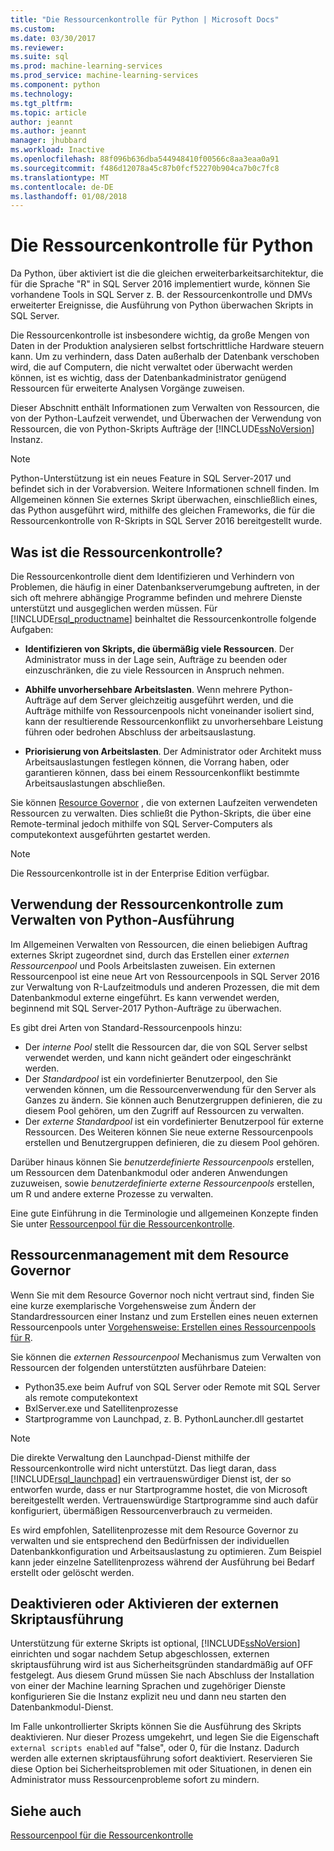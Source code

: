 ```yaml
---
title: "Die Ressourcenkontrolle für Python | Microsoft Docs"
ms.custom: 
ms.date: 03/30/2017
ms.reviewer: 
ms.suite: sql
ms.prod: machine-learning-services
ms.prod_service: machine-learning-services
ms.component: python
ms.technology: 
ms.tgt_pltfrm: 
ms.topic: article
author: jeannt
ms.author: jeannt
manager: jhubbard
ms.workload: Inactive
ms.openlocfilehash: 88f096b636dba544948410f00566c8aa3eaa0a91
ms.sourcegitcommit: f486d12078a45c87b0fcf52270b904ca7b0c7fc8
ms.translationtype: MT
ms.contentlocale: de-DE
ms.lasthandoff: 01/08/2018
---
```

# <a name="resource-governance-for-python"></a>Die Ressourcenkontrolle für Python

Da Python, über aktiviert ist die die gleichen erweiterbarkeitsarchitektur, die für die Sprache "R" in SQL Server 2016 implementiert wurde, können Sie vorhandene Tools in SQL Server z. B. der Ressourcenkontrolle und DMVs erweiterter Ereignisse, die Ausführung von Python überwachen Skripts in SQL Server.

Die Ressourcenkontrolle ist insbesondere wichtig, da große Mengen von Daten in der Produktion analysieren selbst fortschrittliche Hardware steuern kann.  Um zu verhindern, dass Daten außerhalb der Datenbank verschoben wird, die auf Computern, die nicht verwaltet oder überwacht werden können, ist es wichtig, dass der Datenbankadministrator genügend Ressourcen für erweiterte Analysen Vorgänge zuweisen.

Dieser Abschnitt enthält Informationen zum Verwalten von Ressourcen, die von der Python-Laufzeit verwendet, und Überwachen der Verwendung von Ressourcen, die von Python-Skripts Aufträge der [!INCLUDE[ssNoVersion](../../includes/ssnoversion-md.md)] Instanz.

> [!NOTE]
> Python-Unterstützung ist ein neues Feature in SQL Server-2017 und befindet sich in der Vorabversion. Weitere Informationen schnell finden.
> Im Allgemeinen können Sie externes Skript überwachen, einschließlich eines, das Python ausgeführt wird, mithilfe des gleichen Frameworks, die für die Ressourcenkontrolle von R-Skripts in SQL Server 2016 bereitgestellt wurde.

## <a name="what-is-resource-governance"></a>Was ist die Ressourcenkontrolle?

Die Ressourcenkontrolle dient dem Identifizieren und Verhindern von Problemen, die häufig in einer Datenbankserverumgebung auftreten, in der sich oft mehrere abhängige Programme befinden und mehrere Dienste unterstützt und ausgeglichen werden müssen. Für [!INCLUDE[rsql_productname](../../includes/rsql-productname-md.md)] beinhaltet die Ressourcenkontrolle folgende Aufgaben:  

+ **Identifizieren von Skripts, die übermäßig viele Ressourcen**. Der Administrator muss in der Lage sein, Aufträge zu beenden oder einzuschränken, die zu viele Ressourcen in Anspruch nehmen.

+ **Abhilfe unvorhersehbare Arbeitslasten**. Wenn mehrere Python-Aufträge auf dem Server gleichzeitig ausgeführt werden, und die Aufträge mithilfe von Ressourcenpools nicht voneinander isoliert sind, kann der resultierende Ressourcenkonflikt zu unvorhersehbare Leistung führen oder bedrohen Abschluss der arbeitsauslastung.

+ **Priorisierung von Arbeitslasten**. Der Administrator oder Architekt muss Arbeitsauslastungen festlegen können, die Vorrang haben, oder garantieren können, dass bei einem Ressourcenkonflikt bestimmte Arbeitsauslastungen abschließen.

Sie können [Resource Governor](../../relational-databases/resource-governor/resource-governor.md) , die von externen Laufzeiten verwendeten Ressourcen zu verwalten. Dies schließt die Python-Skripts, die über eine Remote-terminal jedoch mithilfe von SQL Server-Computers als computekontext ausgeführten gestartet werden.

> [!NOTE] 
> Die Ressourcenkontrolle ist in der Enterprise Edition verfügbar.

## <a name="how-to-use-resource-governor-to-manage-python-execution"></a>Verwendung der Ressourcenkontrolle zum Verwalten von Python-Ausführung

Im Allgemeinen Verwalten von Ressourcen, die einen beliebigen Auftrag externes Skript zugeordnet sind, durch das Erstellen einer *externen Ressourcenpool* und Pools Arbeitslasten zuweisen. Ein externen Ressourcenpool ist eine neue Art von Ressourcenpools in SQL Server 2016 zur Verwaltung von R-Laufzeitmoduls und anderen Prozessen, die mit dem Datenbankmodul externe eingeführt. Es kann verwendet werden, beginnend mit SQL Server-2017 Python-Aufträge zu überwachen.

Es gibt drei Arten von Standard-Ressourcenpools hinzu:

+ Der *interne Pool* stellt die Ressourcen dar, die von SQL Server selbst verwendet werden, und kann nicht geändert oder eingeschränkt werden.
+ Der *Standardpool* ist ein vordefinierter Benutzerpool, den Sie verwenden können, um die Ressourcenverwendung für den Server als Ganzes zu ändern. Sie können auch Benutzergruppen definieren, die zu diesem Pool gehören, um den Zugriff auf Ressourcen zu verwalten.
+ Der *externe Standardpool* ist ein vordefinierter Benutzerpool für externe Ressourcen. Des Weiteren können Sie neue externe Ressourcenpools erstellen und Benutzergruppen definieren, die zu diesem Pool gehören.

Darüber hinaus können Sie *benutzerdefinierte Ressourcenpools* erstellen, um Ressourcen dem Datenbankmodul oder anderen Anwendungen zuzuweisen, sowie *benutzerdefinierte externe Ressourcenpools* erstellen, um R und andere externe Prozesse zu verwalten.

Eine gute Einführung in die Terminologie und allgemeinen Konzepte finden Sie unter [Ressourcenpool für die Ressourcenkontrolle](../../relational-databases/resource-governor/resource-governor-resource-pool.md).

## <a name="resource-management-using-resource-governor"></a>Ressourcenmanagement mit dem Resource Governor

Wenn Sie mit dem Resource Governor noch nicht vertraut sind, finden Sie eine kurze exemplarische Vorgehensweise zum Ändern der Standardressourcen einer Instanz und zum Erstellen eines neuen externen Ressourcenpools unter [Vorgehensweise: Erstellen eines Ressourcenpools für R](../../advanced-analytics/r-services/how-to-create-a-resource-pool-for-r.md).

Sie können die *externen Ressourcenpool* Mechanismus zum Verwalten von Ressourcen der folgenden unterstützten ausführbare Dateien:

+ Python35.exe beim Aufruf von SQL Server oder Remote mit SQL Server als remote computekontext
+ BxlServer.exe und Satellitenprozesse
+ Startprogramme von Launchpad, z. B. PythonLauncher.dll gestartet

> [!NOTE]
> Die direkte Verwaltung den Launchpad-Dienst mithilfe der Ressourcenkontrolle wird nicht unterstützt. Das liegt daran, dass [!INCLUDE[rsql_launchpad](../../includes/rsql-launchpad-md.md)] ein vertrauenswürdiger Dienst ist, der so entworfen wurde, dass er nur Startprogramme hostet, die von Microsoft bereitgestellt werden. Vertrauenswürdige Startprogramme sind auch dafür konfiguriert, übermäßigen Ressourcenverbrauch zu vermeiden.

Es wird empfohlen, Satellitenprozesse mit dem Resource Governor zu verwalten und sie entsprechend den Bedürfnissen der individuellen Datenbankkonfiguration und Arbeitsauslastung zu optimieren.  Zum Beispiel kann jeder einzelne Satellitenprozess während der Ausführung bei Bedarf erstellt oder gelöscht werden.

## <a name="disable-or-enable-external-script-execution"></a>Deaktivieren oder Aktivieren der externen Skriptausführung

Unterstützung für externe Skripts ist optional, [!INCLUDE[ssNoVersion](../../includes/ssnoversion-md.md)] einrichten und sogar nachdem Setup abgeschlossen, externen skriptausführung wird ist aus Sicherheitsgründen standardmäßig auf OFF festgelegt. Aus diesem Grund müssen Sie nach Abschluss der Installation von einer der Machine learning Sprachen und zugehöriger Dienste konfigurieren Sie die Instanz explizit neu und dann neu starten den Datenbankmodul-Dienst.

Im Falle unkontrollierter Skripts können Sie die Ausführung des Skripts deaktivieren. Nur dieser Prozess umgekehrt, und legen Sie die Eigenschaft `external scripts enabled` auf "false", oder 0, für die Instanz. Dadurch werden alle externen skriptausführung sofort deaktiviert. Reservieren Sie diese Option bei Sicherheitsproblemen mit oder Situationen, in denen ein Administrator muss Ressourcenprobleme sofort zu mindern.

## <a name="see-also"></a>Siehe auch

[Ressourcenpool für die Ressourcenkontrolle](../../relational-databases/resource-governor/resource-governor-resource-pool.md)

